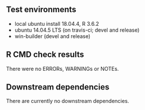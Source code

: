 ## Test environments
* local ubuntu install 18.04.4, R 3.6.2
* ubuntu 14.04.5 LTS (on travis-ci; devel and release)
* win-builder (devel and release)

## R CMD check results
There were no ERRORs, WARNINGs or NOTEs.

## Downstream dependencies
There are currently no downstream dependencies.
